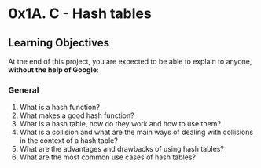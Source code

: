 # 0x1A. C - Hash tables

## Learning Objectives

At the end of this project, you are expected to be able to explain to anyone, **without the help of Google**:

### General

1. What is a hash function?
2. What makes a good hash function?
3. What is a hash table, how do they work and how to use them?
4. What is a collision and what are the main ways of dealing with collisions in the context of a hash table?
5. What are the advantages and drawbacks of using hash tables?
6. What are the most common use cases of hash tables?
